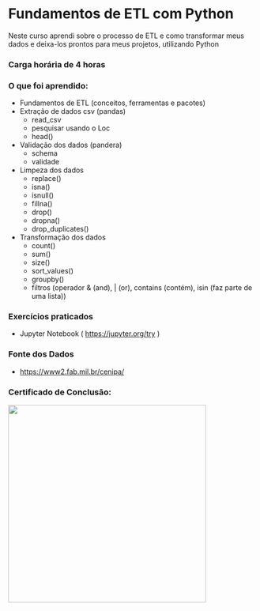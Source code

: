 # Fundamentos de ETL com Python

Neste curso aprendi sobre o processo de ETL e como transformar meus dados e 
deixa-los prontos para meus projetos, utilizando Python

### Carga horária de 4 horas


### O que foi aprendido:
- Fundamentos de ETL (conceitos, ferramentas e pacotes)
- Extração de dados csv (pandas)
  * read_csv
  * pesquisar usando o Loc
  * head()
- Validação dos dados (pandera)
  * schema
  * validade
- Limpeza dos dados
  * replace()
  * isna()
  * isnull()
  * fillna()
  * drop()
  * dropna()
  * drop_duplicates()
- Transformação dos dados
  * count()
  * sum()
  * size()
  * sort_values()
  * groupby()
  * filtros (operador & (and), | (or), contains (contém), isin (faz parte de uma lista))


### Exercícios praticados
- Jupyter Notebook ( https://jupyter.org/try )


### Fonte dos Dados
- https://www2.fab.mil.br/cenipa/


### Certificado de Conclusão:

<img src="https://user-images.githubusercontent.com/64856676/134933230-9e294d7c-673f-4bda-882b-914ce6d4bf86.png" width="400">


